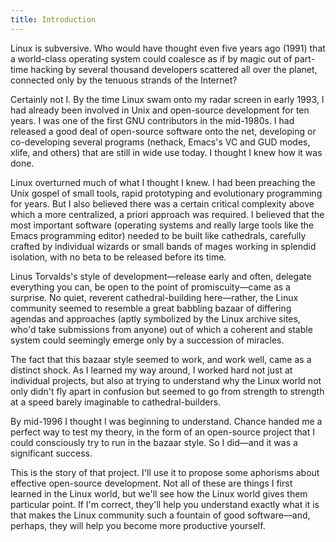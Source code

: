 ```yaml
---
title: Introduction
---
```

Linux is subversive. Who would have thought even five years ago (1991) that a world-class operating system could coalesce as if by magic out of part-time hacking by several thousand developers scattered all over the planet, connected only by the tenuous strands of the Internet?

Certainly not I. By the time Linux swam onto my radar screen in early 1993, I had already been involved in Unix and open-source development for ten years. I was one of the first GNU contributors in the mid-1980s. I had released a good deal of open-source software onto the net, developing or co-developing several programs (nethack, Emacs's VC and GUD modes, xlife, and others) that are still in wide use today. I thought I knew how it was done.

Linux overturned much of what I thought I knew. I had been preaching the Unix gospel of small tools, rapid prototyping and evolutionary programming for years. But I also believed there was a certain critical complexity above which a more centralized, a priori approach was required. I believed that the most important software (operating systems and really large tools like the Emacs programming editor) needed to be built like cathedrals, carefully crafted by individual wizards or small bands of mages working in splendid isolation, with no beta to be released before its time.

Linus Torvalds's style of development—release early and often, delegate everything you can, be open to the point of promiscuity—came as a surprise. No quiet, reverent cathedral-building here—rather, the Linux community seemed to resemble a great babbling bazaar of differing agendas and approaches (aptly symbolized by the Linux archive sites, who'd take submissions from anyone) out of which a coherent and stable system could seemingly emerge only by a succession of miracles.

The fact that this bazaar style seemed to work, and work well, came as a distinct shock. As I learned my way around, I worked hard not just at individual projects, but also at trying to understand why the Linux world not only didn't fly apart in confusion but seemed to go from strength to strength at a speed barely imaginable to cathedral-builders.

By mid-1996 I thought I was beginning to understand. Chance handed me a perfect way to test my theory, in the form of an open-source project that I could consciously try to run in the bazaar style. So I did—and it was a significant success.

This is the story of that project. I'll use it to propose some aphorisms about effective open-source development. Not all of these are things I first learned in the Linux world, but we'll see how the Linux world gives them particular point. If I'm correct, they'll help you understand exactly what it is that makes the Linux community such a fountain of good software—and, perhaps, they will help you become more productive yourself.
